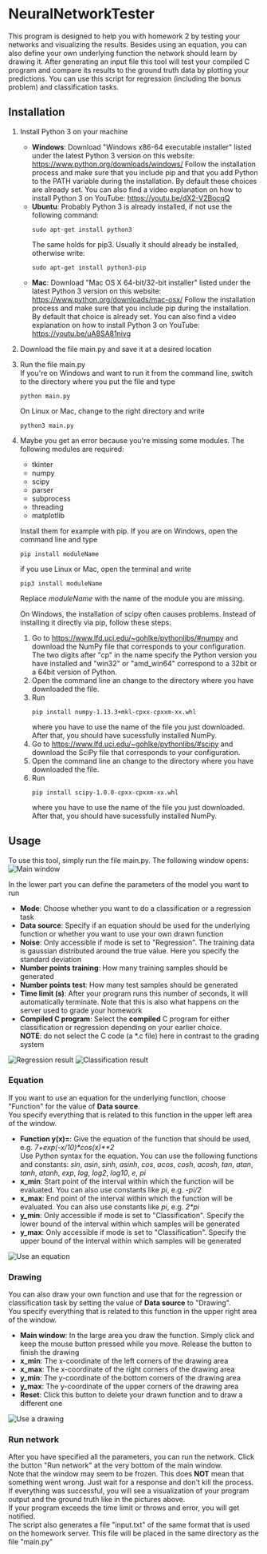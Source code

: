 # NeuralNetworkTester

This program is designed to help you with homework 2 by testing your networks and visualizing the results. Besides using an equation, you can also define your own underlying function the network should learn by drawing it. After generating an input file this tool will test your compiled C program and compare its results to the ground truth data by plotting your predictions. You can use this script for regression (including the bonus problem) and classification tasks.

## Installation

1. Install Python 3 on your machine  
   
   * **Windows**: Download "Windows x86-64 executable installer" listed under the latest Python 3 version on this website: https://www.python.org/downloads/windows/ 
   Follow the installation process and make sure that you include pip and that you add Python to the PATH variable during the installation. By default these choices are already set. You can also find a video explanation on how to install Python 3 on YouTube: https://youtu.be/dX2-V2BocqQ
   * **Ubuntu**: Probably Python 3 is already installed, if not use the following command:
   	 ```
     sudo apt-get install python3 
     ```  
     The same holds for pip3. Usually it should already be installed, otherwise write:
     ```
     sudo apt-get install python3-pip
     ```
   * **Mac**: Download "Mac OS X 64-bit/32-bit installer" listed under the latest Python 3 version on this website: https://www.python.org/downloads/mac-osx/ 
   Follow the installation process and make sure that you include pip during the installation. By default that choice is already set. You can also find a video explanation on how to install Python 3 on YouTube: https://youtu.be/uA8SA81nivg
2. Download the file main.py and save it at a desired location
3. Run the file main.py  
   If you're on Windows and want to run it from the command line, switch to the directory where you put the file and type
   ```
   python main.py
   ```
   On Linux or Mac, change to the right directory and write
   ```
   python3 main.py
   ```
4. Maybe you get an error because you're missing some modules. The following modules are required:

   * tkinter
   * numpy
   * scipy
   * parser
   * subprocess
   * threading
   * matplotlib
   
   Install them for example with pip. If you are on Windows, open the command line and type
   ```
   pip install moduleName
   ```
   if you use Linux or Mac, open the terminal and write
   ```
   pip3 install moduleName
   ```
   Replace *moduleName* with the name of the module you are missing.
   
   On Windows, the installation of scipy often causes problems. Instead of installing it directly via pip, follow these steps:  
   
   1. Go to https://www.lfd.uci.edu/~gohlke/pythonlibs/#numpy and download the NumPy file that corresponds to your configuration. The two digits after "cp" in the name specify the Python version you have installed and "win32" or "amd_win64" correspond to a 32bit or a 64bit version of Python.
   2. Open the command line an change to the directory where you have downloaded the file.
   3. Run  
      ```
      pip install numpy‑1.13.3+mkl‑cpxx‑cpxxm‑xx.whl
      ```
      where you have to use the name of the file you just downloaded. After that, you should have sucessfully installed NumPy.
   4. Go to https://www.lfd.uci.edu/~gohlke/pythonlibs/#scipy and download the SciPy file that corresponds to your configuration.
   5. Open the command line an change to the directory where you have downloaded the file.
   6. Run  
      ```
      pip install scipy‑1.0.0‑cpxx‑cpxxm‑xx.whl
      ```
      where you have to use the name of the file you just downloaded. After that, you should have sucessfully installed NumPy.

## Usage

To use this tool, simply run the file main.py. The following window opens:  
![Main window](https://user-images.githubusercontent.com/10931987/31255236-1fec3022-aa2c-11e7-83fd-e00aa8cf1dfe.png)

In the lower part you can define the parameters of the model you want to run
* **Mode**: Choose whether you want to do a classification or a regression task
* **Data source**: Specify if an equation should be used for the underlying function or whether you want to use your own drawn function
* **Noise**: Only accessible if mode is set to "Regression". The training data is gaussian distributed around the true value. Here you specify the standard deviation
* **Number points training**: How many training samples should be generated
* **Number points test**: How many test samples should be generated
* **Time limit (s)**: After your program runs this number of seconds, it will automatically terminate. Note that this is also what happens on the server used to grade your homework
* **Compiled C program**: Select the **compiled** C program for either classification or regression depending on your earlier choice.  
**NOTE**: do not select the C code (a *.c file) here in contrast to the grading system

![Regression result](https://user-images.githubusercontent.com/10931987/31256331-172ed60a-aa32-11e7-9bf6-466533cfc5f9.png)
![Classification result](https://user-images.githubusercontent.com/10931987/31256868-58558f86-aa35-11e7-80b7-f4662bfdf4be.png)

### Equation

If you want to use an equation for the underlying function, choose "Function" for the value of **Data source**.  
You specify everything that is related to this function in the upper left area of the window.
* **Function y(x)=**: Give the equation of the function that should be used, e.g. *7+exp(-x/10)\*cos(x)\*\*2*  
  Use Python syntax for the equation. You can use the following functions and constants: *sin*, *asin*, *sinh*, *asinh*, *cos*, *acos*, *cosh*, *acosh*, *tan*, *atan*, *tanh*, *atanh*, *exp*, *log*, *log2*, *log10*, *e*, *pi*
* **x_min**: Start point of the interval within which the function will be evaluated. You can also use constants like *pi*, e.g. *-pi/2*
* **x_max**: End point of the interval within which the function will be evaluated. You can also use constants like *pi*, e.g. *2\*pi*
* **y_min**: Only accessible if mode is set to "Classification". Specify the lower bound of the interval within which samples will be generated
* **y_max**: Only accessible if mode is set to "Classification". Specify the upper bound of the interval within which samples will be generated

![Use an equation](https://user-images.githubusercontent.com/10931987/31256189-3b0ac29c-aa31-11e7-9641-193cb31e9d31.png)

### Drawing

You can also draw your own function and use that for the regression or classification task by setting the value of **Data source** to "Drawing".  
You specify everything that is related to this function in the upper right area of the window.
* **Main window**: In the large area you draw the function. Simply click and keep the mouse button pressed while you move. Release the button to finish the drawing
* **x_min**: The x-coordinate of the left corners of the drawing area
* **x_max**: The x-coordinate of the right corners of the drawing area
* **y_min**: The y-coordinate of the bottom corners of the drawing area
* **y_max**: The y-coordinate of the upper corners of the drawing area
* **Reset**: Click this button to delete your drawn function and to draw a different one

![Use a drawing](https://user-images.githubusercontent.com/10931987/31256419-b9b6513c-aa32-11e7-922b-8d40c425789a.png)

### Run network

After you have specified all the parameters, you can run the network. Click the button "Run network" at the very bottom of the main window.  
Note that the window may seem to be frozen. This does **NOT** mean that something went wrong. Just wait for a response and don't kill the process. If everything was successful, you will see a visualization of your program output and the ground truth like in the pictures above.  
If your program exceeds the time limit or throws and error, you will get notified.  
The script also generates a file "input.txt" of the same format that is used on the homework server. This file will be placed in the same directory as the file "main.py"
